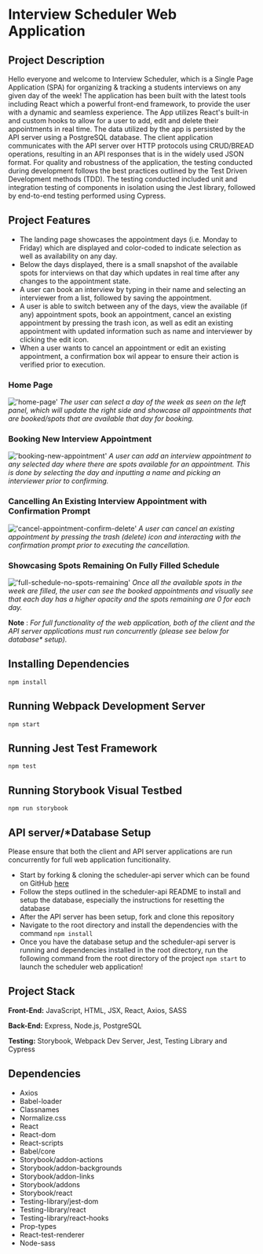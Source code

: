 # Interview Scheduler Web Application
## Project Description

Hello everyone and welcome to Interview Scheduler, which is a Single Page Application (SPA) for organizing & tracking a students interviews on any given day of the week! The application has been built with the latest tools including React which a powerful front-end framework, to provide the user with a dynamic and seamless experience.
The App utilizes React's built-in and custom hooks to allow for a user to add, edit and delete their appointments in real time.
The data utilized by the app is persisted by the API server using a PostgreSQL database. The client application communicates with the API server over HTTP protocols using CRUD/BREAD operations, resulting in an API responses that is in the widely used JSON format.
For quality and robustness of the application, the testing conducted during development follows the best practices outlined by the Test Driven Development methods (TDD). The testing conducted included unit and integration testing of components in isolation using the Jest library, followed by end-to-end testing performed using Cypress.

## Project Features
- The landing page showcases the appointment days (i.e. Monday to Friday) which are displayed and color-coded to indicate selection as well as availability on any day.
- Below the days displayed, there is a small snapshot of the available spots for interviews on that day which updates in real time after any changes to the appointment state.
- A user can book an interview by typing in their name and selecting an interviewer from a list, followed by saving the appointment.
- A user is able to switch between any of the days, view the available (if any) appointment spots, book an appointment, cancel an existing appointment by pressing the trash icon, as well as edit an existing appointment with updated information such as name and interviewer by clicking the edit icon.
- When a user wants to cancel an appointment or edit an existing appointment, a confirmation box wil appear to ensure their action is verified prior to execution.


### Home Page
!['home-page'](https://github.com/MT91-dev/scheduler/blob/master/docs/Home%20Page.png?raw=true)
_The user can select a day of the week as seen on the left panel, which will update the right side and showcase all appointments that are booked/spots that are available that day for booking._


### Booking New Interview Appointment
!['booking-new-appointment'](https://github.com/MT91-dev/scheduler/blob/master/docs/Creating%20New%20Appointment.png?raw=true)
_A user can add an interview appointment to any selected day where there are spots available for an appointment. This is done by selecting the day and inputting a name and picking an interviewer prior to confirming._


### Cancelling An Existing Interview Appointment with Confirmation Prompt
!['cancel-appointment-confirm-delete'](https://github.com/MT91-dev/scheduler/blob/master/docs/Confirmation%20on%20Delete.png?raw=true)
_A user can cancel an existing appointment by pressing the trash (delete) icon and interacting with the confirmation prompt prior to executing the cancellation._

### Showcasing Spots Remaining On Fully Filled Schedule
!['full-schedule-no-spots-remaining'](https://github.com/MT91-dev/scheduler/blob/master/docs/Completely%20Full%20Schedule.png?raw=true)
_Once all the available spots in the week are filled, the user can see the booked appointments and visually see that each day has a higher opacity and the spots remaining are 0 for each day._

**Note** : _For full functionality of the web application, both of the client and the API server applications must run concurrently (please see below for database* setup)._


## Installing Dependencies
```
npm install
```

## Running Webpack Development Server
```
npm start
```

## Running Jest Test Framework
```
npm test
```

## Running Storybook Visual Testbed
```
npm run storybook
```

## API server/*Database Setup

Please ensure that both the client and API server applications are run concurrently for full web application funcitionality.
- Start by forking & cloning the scheduler-api server which can be found on GitHub [here](https://github.com/lighthouse-labs/scheduler-api)
- Follow the steps outlined in the scheduler-api README to install and setup the database, especially the instructions for resetting the database
- After the API server has been setup, fork and clone this repository
- Navigate to the root directory and install the dependencies with the command `npm install`
- Once you have the database setup and the scheduler-api server is running and dependencies installed in the root directory, run the following command from the root directory of the project `npm start` to launch the scheduler web application!

## Project Stack

__Front-End:__ JavaScript, HTML, JSX, React, Axios, SASS

__Back-End:__ Express, Node.js, PostgreSQL

__Testing:__ Storybook, Webpack Dev Server, Jest, Testing Library and Cypress

## Dependencies
- Axios
- Babel-loader
- Classnames
- Normalize.css
- React
- React-dom
- React-scripts
- Babel/core
- Storybook/addon-actions
- Storybook/addon-backgrounds
- Storybook/addon-links
- Storybook/addons
- Storybook/react
- Testing-library/jest-dom
- Testing-library/react
- Testing-library/react-hooks
- Prop-types
- React-test-renderer
- Node-sass